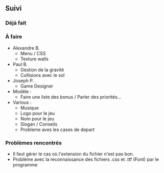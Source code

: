 ## Suivi
### Déjà fait

### À faire
 - Alexandre B.
   * Menu / CSS
   * Texture walls
 - Paul B.
   * Gestion de la gravité
   * Collisions avec le sol
 - Joseph P.
   * Game Designer
 - Modèle :
   * Faire une liste des bonus / Parler des priorités...
 - Various :
   * Musique
   * Logo pour le jeu
   * Nom pour le jeu
   * Slogan / Conseils
   * Probleme aves les cases de depart

### Problèmes rencontrés
 * Il faut gérer le cas où l'extension du fichier n'est pas bon.
 * Problème avec la reconnaissance des fichiers .css et .ttf (Font) par le programme
